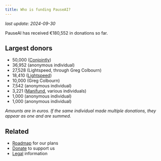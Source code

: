 ```yaml
---
title: Who is funding PauseAI?
---
```


_last update: 2024-09-30_

PauseAI has received €180,552 in donations so far.

## Largest donors

- 50,000 ([Conjointly](https://conjointly.com/))
- 36,952 (anonymous individual)
- 27,528 (Lightspeed, through Greg Colbourn)
- 18,410 ([Lightspeed](https://lightspeedgrants.org/))
- 10,000 (Greg Colbourn)
- 7,542 (anonymous individual)
- 3,221 ([Manifund](https://manifund.org/projects/pauseai-local-communities---volunteer-stipends), various individuals)
- 1,000 (anonymous individual)
- 1,000 (anonymous individual)

_Amounts are in euros. If the same individual made multiple donations, they appear as one and are summed._

## Related

- [Roadmap](/roadmap) for our plans
- [Donate](/donate) to support us
- [Legal](/legal) information
